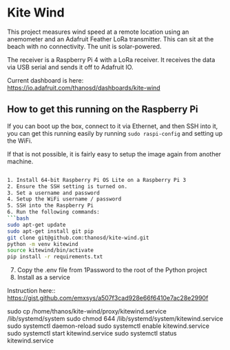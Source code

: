 # Kite Wind

This project measures wind speed at a remote location using an anemometer and an 
Adafruit Feather LoRa transmitter.  This can sit at the beach with no connectivity.
The unit is solar-powered.

The receiver is a Raspberry Pi 4 with a LoRa receiver.  It receives the data via USB 
serial and sends it off to Adafruit IO.

Current dashboard is here: https://io.adafruit.com/thanosd/dashboards/kite-wind

## How to get this running on the Raspberry Pi

If you can boot up the box, connect to it via Ethernet, 
and then SSH into it, you can get this running easily by 
running `sudo raspi-config` and setting up the WiFi.

If that is not possible, it is fairly easy to setup the image again from another machine.

```bash

1. Install 64-bit Raspberry Pi OS Lite on a Raspberry Pi 3
2. Ensure the SSH setting is turned on.
3. Set a username and password
4. Setup the WiFi username / password
5. SSH into the Raspberry Pi
6. Run the following commands:
```bash
sudo apt-get update
sudo apt-get install git pip
git clone git@github.com:thanosd/kite-wind.git
python -m venv kitewind
source kitewind/bin/activate
pip install -r requirements.txt
```

7. Copy the .env file from 1Password to the root of the Python project
8. Install as a service

Instruction here::
https://gist.github.com/emxsys/a507f3cad928e66f6410e7ac28e2990f

sudo cp /home/thanos/kite-wind/proxy/kitewind.service /lib/systemd/system
sudo chmod 644 /lib/systemd/system/kitewind.service
sudo systemctl daemon-reload
sudo systemctl enable kitewind.service
sudo systemctl start kitewind.service
sudo systemctl status kitewind.service
